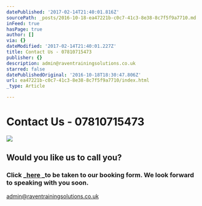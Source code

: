 ```yaml
---
datePublished: '2017-02-14T21:40:01.816Z'
sourcePath: _posts/2016-10-18-ea47221b-c0c7-41c3-8e38-8c7f5f9a7710.md
inFeed: true
hasPage: true
author: []
via: {}
dateModified: '2017-02-14T21:40:01.227Z'
title: Contact Us - 07810715473
publisher: {}
description: admin@raventrainingsolutions.co.uk
starred: false
datePublishedOriginal: '2016-10-18T18:30:47.806Z'
url: ea47221b-c0c7-41c3-8e38-8c7f5f9a7710/index.html
_type: Article

---
```

# Contact Us - 07810715473
![](https://the-grid-user-content.s3-us-west-2.amazonaws.com/df374f39-16cc-411d-a659-5a9e72d2e63e.jpg)

## Would you like us to call you?

### Click _[here ][0]_to be taken to our booking form. We look forward to speaking with you soon.

[admin@raventrainingsolutions.co.uk][1]

[0]: https://goo.gl/forms/pFtvJkQrsitBEpqr1
[1]: http://admin@raventrainingsolutions.co.uk/